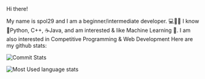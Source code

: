 Hi there!

My name is spol29 and I am a beginner/intermediate developer. 💻👨‍💻
I know 🐍Python, C++, ☕Java, and am interested & like Machine Learning 🤖. 
I am also interested in Competitive Programming & Web Development
Here are my github stats:


![Commit Stats](https://github-readme-stats.vercel.app/api?username=spol-29&show_icons=true&theme=onedark&layout=compact)

![Most Used language stats](https://github-readme-stats.vercel.app/api/top-langs/?username=spol-29&layout=compact&theme=onedark)
